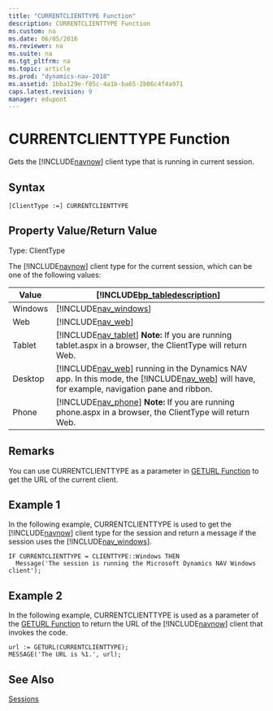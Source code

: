 ```yaml
---
title: "CURRENTCLIENTTYPE Function"
description: CURRENTCLIENTTYPE Function
ms.custom: na
ms.date: 06/05/2016
ms.reviewer: na
ms.suite: na
ms.tgt_pltfrm: na
ms.topic: article
ms.prod: "dynamics-nav-2018"
ms.assetid: 1bba129e-f85c-4a1b-ba65-2b06c4f4a971
caps.latest.revision: 9
manager: edupont
---
```

# CURRENTCLIENTTYPE Function
Gets the [!INCLUDE[navnow](includes/navnow_md.md)] client type that is running in current session.  
  
## Syntax  
  
```  
[ClientType :=] CURRENTCLIENTTYPE  
```  
  
## Property Value/Return Value  
 Type: ClientType  
  
 The [!INCLUDE[navnow](includes/navnow_md.md)] client type for the current session, which can be one of the following values:  
  
|Value|[!INCLUDE[bp_tabledescription](includes/bp_tabledescription_md.md)]|  
|-----------|---------------------------------------|  
|Windows|[!INCLUDE[nav_windows](includes/nav_windows_md.md)]|  
|Web|[!INCLUDE[nav_web](includes/nav_web_md.md)]|  
|Tablet|[!INCLUDE[nav_tablet](includes/nav_tablet_md.md)] **Note:**  If you are running tablet.aspx in a browser, the ClientType will return Web.|  
|Desktop|[!INCLUDE[nav_web](includes/nav_web_md.md)] running in the Dynamics NAV app. In this mode, the [!INCLUDE[nav_web](includes/nav_web_md.md)] will have, for example, navigation pane and ribbon.|  
|Phone|[!INCLUDE[nav_phone](includes/nav_phone_md.md)] **Note:**  If you are running phone.aspx in a browser, the ClientType will return Web.|  
  
## Remarks  
 You can use CURRENTCLIENTTYPE as a parameter in [GETURL Function](GETURL-Function.md) to get the URL of the current client.  
  
## Example 1
 In the following example, CURRENTCLIENTTYPE is used to get the [!INCLUDE[navnow](includes/navnow_md.md)] client type for the session and return a message if the session uses the [!INCLUDE[nav_windows](includes/nav_windows_md.md)].  
  
```  
IF CURRENTCLIENTTYPE = CLIENTTYPE::Windows THEN  
  Message('The session is running the Microsoft Dynamics NAV Windows client');  
```  
  
## Example 2
 In the following example, CURRENTCLIENTTYPE is used as a parameter of the [GETURL Function](GETURL-Function.md) to return the URL of the [!INCLUDE[navnow](includes/navnow_md.md)] client that invokes the code.  
  
```  
url := GETURL(CURRENTCLIENTTYPE);  
MESSAGE('The URL is %1.', url);  
```  
  
## See Also  
 [Sessions](Sessions.md)